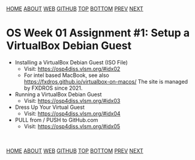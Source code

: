 ---
---
[HOME](index.md)
[ABOUT](README.md)
[WEB](https://osp4diss.vlsm.org/)
[GITHUB](https://github.com/os2xx/osp4diss/)
[TOP](#)
[BOTTOM](#endofpage)
[PREV](AOS.md#idx01)
[NEXT](W01-02.md)

# OS Week 01 Assignment #1: Setup a VirtualBox Debian Guest

* Installing a VirtualBox Debian Guest (ISO File)
  * Visit: <https://osp4diss.vlsm.org/#idx02>
  * For intel based MacBook, see also
    <https://fxdros.github.io/virtualbox-on-macos/>
    The site is managed by FXDROS since 2021.
* Running a VirtualBox Debian Guest
  * Visit: <https://osp4diss.vlsm.org/#idx03>
* Dress Up Your Virtual Guest
  * Visit: <https://osp4diss.vlsm.org/#idx04>
* PULL from / PUSH to GitHub.com
  * Visit: <https://osp4diss.vlsm.org/#idx05>

<br id="endofpage"><br>
[HOME](index.md)
[ABOUT](README.md)
[WEB](https://osp4diss.vlsm.org/)
[GITHUB](https://github.com/os2xx/osp4diss)
[TOP](#)
[BOTTOM](#endofpage)
[PREV](AOS.md#idx01)
[NEXT](W01-02.md)
<br>

